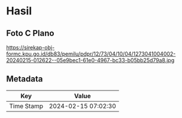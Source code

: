 # Hasil

## Foto C Plano

https://sirekap-obj-formc.kpu.go.id/db83/pemilu/pdpr/12/73/04/10/04/1273041004002-20240215-012622--05e9bec1-61e0-4967-bc33-b05bb25d79a8.jpg


## Metadata

| Key        | Value               |
| ---------- | ------------------- |
| Time Stamp | 2024-02-15 07:02:30 |



